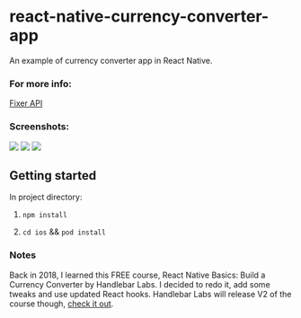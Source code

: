 # react-native-currency-converter-app
An example of currency converter app in React Native.

### For more info:

[Fixer API](https://fixer.io/)

### Screenshots:

![](https://i.imgur.com/8AuJGwQ.gif) ![](https://i.imgur.com/iMg2Ayb.gif) ![](https://i.imgur.com/hbovCV0.gif) 

## Getting started

In project directory:

1. `npm install`

2. `cd ios` && `pod install`

### Notes
Back in 2018, I learned this FREE course, React Native Basics: Build a Currency Converter by Handlebar Labs. I decided to redo it, add some tweaks and use updated React hooks. Handlebar Labs will release V2 of the course though, [check it out](https://learn.handlebarlabs.com/p/react-native-basics-build-a-currency-converter).
